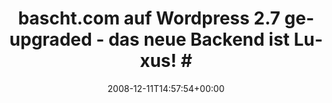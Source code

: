 ---
retweeted: false
source: <a href="http://twitter.com" rel="nofollow">Twitter Web Client</a>
entities:
  hashtags:
  - text: wordpress
    indices:
    - '70'
    - '80'
  - text: infrastruktur
    indices:
    - '81'
    - '95'
  - text: bleedingedgestuff
    indices:
    - '96'
    - '114'
  symbols: []
  user_mentions: []
  urls: []
display_text_range:
- '0'
- '114'
favorite_count: '0'
id_str: '1051343764'
truncated: false
retweet_count: '0'
id: '1051343764'
created_at: Thu Dec 11 14:57:54 +0000 2008
favorited: false
full_text: 'bascht.com auf Wordpress 2.7 geupgraded - das neue Backend ist Luxus!
  #wordpress #infrastruktur #bleedingedgestuff'
lang: de
tags:
- wordpress
- infrastruktur
- bleedingedgestuff
- pesos/twitter
date: '2008-12-11T14:57:54+00:00'
src: https://twitter.com/bascht/status/1051343764
original_url: https://twitter.com/bascht/status/1051343764
type: twitter_tweet
text: 'bascht.com auf Wordpress 2.7 geupgraded - das neue Backend ist Luxus! #wordpress
  #infrastruktur #bleedingedgestuff'
title: 'bascht.com auf Wordpress 2.7 geupgraded - das neue Backend ist Luxus! #'

---